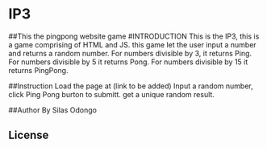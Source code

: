 # IP3
##This the pingpong website game
#INTRODUCTION
This is the IP3, this is a game comprising of HTML and JS. this game let the user input a number and returns a random number.
For numbers divisible by 3, it returns Ping. For numbers divisible by 5 it returns Pong.
For numbers divisible by 15 it returns PingPong.

##Instruction
Load the page at (link to be added)
Input a random number, click Ping Pong burton to submitt.
get a unique random result.

##Author
By Silas Odongo

## License 


